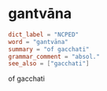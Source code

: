 # gantvāna

``` toml
dict_label = "NCPED"
word = "gantvāna"
summary = "of gacchati"
grammar_comment = "absol."
see_also = ["gacchati"]
```

of gacchati


